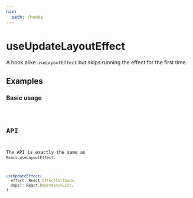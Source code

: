 ```yaml
---
nav:
  path: /hooks
---
```


# useUpdateLayoutEffect

A hook alike `useLayoutEffect` but skips running the effect for the first time.

## Examples

### Basic usage

<code src="./demo/demo1.tsx" />

## API

The API is exactly the same as `React.useLayoutEffect`.

```typescript
useUpdateEffect(
  effect: React.EffectCallback,
  deps?: React.DependencyList,
)
```